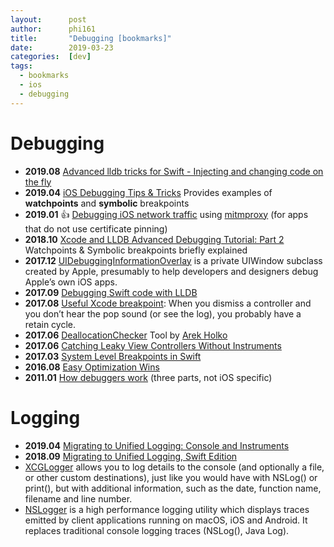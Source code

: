 ```yaml
---
layout:      post
author:      phi161
title:       "Debugging [bookmarks]"
date:        2019-03-23
categories:  [dev]
tags:
  - bookmarks
  - ios
  - debugging
---
```


# Debugging

* **2019.08** [Advanced lldb tricks for Swift - Injecting and changing code on the fly](https://swiftrocks.com/using-lldb-manually-xcode-console-tricks.html)
* **2019.04** [iOS Debugging Tips & Tricks](https://www.netguru.com/codestories/ios-debugging-tips-tricks) Provides examples of **watchpoints** and **symbolic** breakpoints
* **2019.01** 👍 [Debugging iOS network traffic](https://blog.kulman.sk/debugging-ios-network-traffic/) using [mitmproxy](https://mitmproxy.org/) (for apps that do not use certificate pinning)
* **2018.10** [Xcode and LLDB Advanced Debugging Tutorial: Part 2](https://medium.com/@fadiderias/xcode-and-lldb-advanced-debugging-tutorial-part-2-8bfeae4cdfdb) Watchpoints & Symbolic breakpoints briefly explained
* **2017.12** [UIDebuggingInformationOverlay](http://ryanipete.com/blog/ios/swift/objective-c/uidebugginginformationoverlay/) is a private UIWindow subclass created by Apple, presumably to help developers and designers debug Apple’s own iOS apps.
* **2017.09** [Debugging Swift code with LLDB](https://medium.com/flawless-app-stories/debugging-swift-code-with-lldb-b30c5cf2fd49)
* **2017.08** [Useful Xcode breakpoint](https://twitter.com/0xced/status/900692839557992449): When you dismiss a controller and you don’t hear the pop sound (or see the log), you probably have a retain cycle.
* **2017.06** [DeallocationChecker](https://github.com/fastred/DeallocationChecker) Tool by [Arek Holko](https://holko.pl/)
* **2017.06** [Catching Leaky View Controllers Without Instruments](http://holko.pl/2017/06/26/checking-uiviewcontroller-deallocation/)
* **2017.03** [System Level Breakpoints in Swift](http://indiestack.com/2017/03/system-level-breakpoints-in-swift/)
* **2016.08** [Easy Optimization Wins](https://samhuri.net/posts/2016/08/easy-optimization-wins)
* **2011.01** [How debuggers work](https://eli.thegreenplace.net/tag/debuggers) (three parts, not iOS specific)

# Logging

* **2019.04** [Migrating to Unified Logging: Console and Instruments](https://www.raywenderlich.com/605079-migrating-to-unified-logging-console-and-instruments)
* **2018.09** [Migrating to Unified Logging, Swift Edition](https://www.bignerdranch.com/blog/migrating-to-unified-logging-swift-edition/)
* [XCGLogger](https://github.com/DaveWoodCom/XCGLogger) allows you to log details to the console (and optionally a file, or other custom destinations), just like you would have with NSLog() or print(), but with additional information, such as the date, function name, filename and line number.
* [NSLogger](https://github.com/fpillet/NSLogger) is a high performance logging utility which displays traces emitted by client applications running on macOS, iOS and Android. It replaces traditional console logging traces (NSLog(), Java Log).
